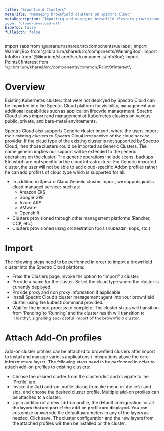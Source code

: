 ```yaml
---
title: "Brownfield Clusters"
metaTitle: "Managing brownfield clusters on Spectro Cloud"
metaDescription: "Importing and managing brownfild clusters provisioned on any CSP using other orchestration tools "
icon: "cloud-download-alt"
hideToC: false
fullWidth: false
---
```


import Tabs from '@librarium/shared/src/components/ui/Tabs';
import WarningBox from '@librarium/shared/src/components/WarningBox';
import InfoBox from '@librarium/shared/src/components/InfoBox';
import PointsOfInterest from '@librarium/shared/src/components/common/PointOfInterest';


# Overview

Existing Kubernetes clusters that were not deployed by Spectro Cloud can be imported into the Spectro Cloud platform for visibility, management and additional capabilities such as application lifecycle management. Spectro Cloud allows import and management of Kubernetes clusters on various public, private, and bare-metal environments.

Spectro Cloud also supports Generic cluster import, where the users import their existing clusters to Spectro Cloud irrespective of the cloud service provider. If the cloud type of the existing cluster is not supported by Spectro Cloud, then those clusters could be imported as Generic Clusters.  The name generic implies our support will be extended to the generic operations on the cluster. The generic operations include scans, backups Etc which are not specific to the cloud infrastructure. For Generic imported cluster, the user will not be able to add cloud-specific Addon profiles rather he can add profiles of cloud type which is supported for all.

 * In addition to Spectro Cloud Generic cluster import, we suppots public cloud managed services  such as:
	* Amazon EKS
	* Google GKE
	* Azure AKS
	* VMware
	* Openshift
 * Clusters provisioned through other management platforms (Rancher, CCP, etc.)
 * Clusters provisioned using orchestration tools (Kubeadm, kops, etc.)


# Import

The following steps need to be performed in order to import a brownfield cluster into the Spectro Cloud platform:

 * From the Clusters page, invoke the option to “Import” a cluster.
 * Provide a name for the cluster. Select the cloud type where the cluster is currently deployed.
 * Provide proxy and non proxy information if applicable.
 * Install Spectro Cloud’s cluster management agent into your brownfield cluster using the kubectl command provided.
 * Wait for the import process to complete. The cluster status will transition from ‘Pending’ to ‘Running’ and the cluster health will transition to ‘Healthy’, signalling successful import of the brownfield cluster.

# Attach Add-On profiles

Add-on cluster profiles can be attached to brownfield clusters after import to install and manage various applications / integrations above the core infrastructure layers. The following steps need to be performed in order to attach add-on profiles to existing clusters:

 * Choose the desired cluster from the clusters list and navigate to the ‘Profile’ tab.
 * Invoke the ‘Add add-on profile’ dialog from the menu on the left hand side, and choose the desired cluster profile. Multiple add-on profiles can be attached to a cluster.
 * Upon addition of a new add-on profile, the default configuration for all the layers that are part of the add-on profile are displayed. You can customize or override the default parameters in any of the layers as needed. Click save.
The cluster configuration and the new layers from the attached profiles will then be installed on the cluster.
